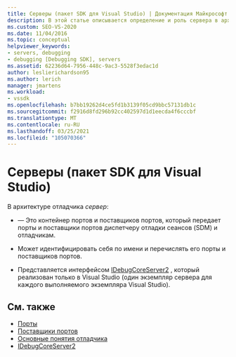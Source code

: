 ```yaml
---
title: Серверы (пакет SDK для Visual Studio) | Документация Майкрософт
description: В этой статье описывается определение и роль сервера в архитектуре отладчика в Visual Studio.
ms.custom: SEO-VS-2020
ms.date: 11/04/2016
ms.topic: conceptual
helpviewer_keywords:
- servers, debugging
- debugging [Debugging SDK], servers
ms.assetid: 62236d64-7956-448c-9ac3-5528f3edac1d
author: leslierichardson95
ms.author: lerich
manager: jmartens
ms.workload:
- vssdk
ms.openlocfilehash: b7bb19262d4ce5fd1b3139f05cd9bbc57131db1c
ms.sourcegitcommit: f2916d8fd296b92cc402597d1d1eecda4f6cccbf
ms.translationtype: MT
ms.contentlocale: ru-RU
ms.lasthandoff: 03/25/2021
ms.locfileid: "105070366"
---
```

# <a name="servers-visual-studio-sdk"></a>Серверы (пакет SDK для Visual Studio)
В архитектуре отладчика *сервер*:

- — Это контейнер портов и поставщиков портов, который передает порты и поставщики портов диспетчеру отладки сеансов (SDM) и отладчикам.

- Может идентифицировать себя по имени и перечислять его порты и поставщиков портов.

- Представляется интерфейсом [IDebugCoreServer2](../../extensibility/debugger/reference/idebugcoreserver2.md) , который реализован только в Visual Studio (один экземпляр сервера для каждого выполняемого экземпляра Visual Studio).

## <a name="see-also"></a>См. также
- [Порты](../../extensibility/debugger/ports.md)
- [Поставщики портов](../../extensibility/debugger/port-suppliers.md)
- [Основные понятия отладчика](../../extensibility/debugger/debugger-concepts.md)
- [IDebugCoreServer2](../../extensibility/debugger/reference/idebugcoreserver2.md)
